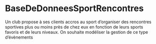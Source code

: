 # BaseDeDonneesSportRencontres
Un club propose à ses clients accros au sport d’organiser des rencontres sportives plus ou moins près de chez eux en fonction de leurs sports favoris et de leurs niveaux. On souhaite modéliser la gestion de ce type d’évènements
